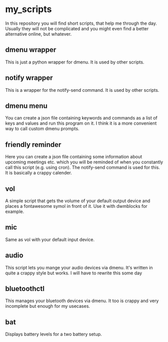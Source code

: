 # my_scripts

In this repository you will find short scripts, that help me through the day. Usually they will not be complicated and you might even find a better alternative online, but whatever.

## dmenu wrapper

This is just a python wrapper for dmenu. It is used by other scripts.

## notify wrapper

This is a wrapper for the notify-send command. It is used by other scripts.

## dmenu menu

You can create a json file containing keywords and commands as a list of keys and values and run this program on it. I think it is a more convenient way to call custom dmenu prompts.

## friendly reminder

Here you can create a json file containing some information about upcoming meetings etc. which you will be reminded of when you constantly call this script (e.g. using cron). The notify-send command is used for this. It is basically a crappy calender.

## vol

A simple script that gets the volume of your default output device and places a fontawesome symol in front of it. Use it with dwmblocks for example.

## mic

Same as vol with your default input device.

## audio

This script lets you mange your audio devices via dmenu. It's written in quite a crappy style but works. I will have to rewrite this some day

## bluetoothctl

This manages your bluetooth devices via dmenu. It too is crappy and very incomplete but enough for my usecases.

## bat

Displays battery levels for a two battery setup.
